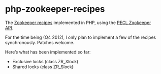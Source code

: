 php-zookeeper-recipes
=====================

The <a href='http://zookeeper.apache.org/doc/current/recipes.html'>Zookeeper recipes</a> implemented in PHP,
using the <a href='http://pecl.php.net/zookeeper'>PECL Zookeeper API</a>.

For the time being (Q4 2012), I only plan to implement a few of the recipes synchronously. Patches welcome.

Here’s what has been implemented so far:
* Exclusive locks (class ZR_Xlock)
* Shared locks (class ZR_Slock)

